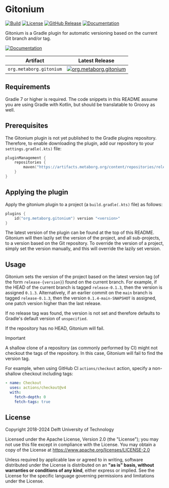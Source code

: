 # Gitonium
[![Build][github-build-badge]][github-build]
[![License][license-badge]][license]
[![GitHub Release][github-release-badge]][github-release]
[![Documentation][documentation-badge]][documentation]

Gitonium is a Gradle plugin for automatic versioning based on the current Git branch and/or tag.

[![Documentation][documentation-button]][documentation]

| Artifact                        | Latest Release                                       |
|---------------------------------|------------------------------------------------------|
| `org.metaborg.gitonium`         | [![org.metaborg.gitonium][maven-badge]][maven]       |


## Requirements
Gradle 7 or higher is required. The code snippets in this README assume you are using Gradle with Kotlin, but should be translatable to Groovy as well.


## Prerequisites
The Gitonium plugin is not yet published to the Gradle plugins repository. Therefore, to enable downloading the plugin, add our repository to your `settings.gradle(.kts)` file:

```kotlin
pluginManagement {
    repositories {
        maven("https://artifacts.metaborg.org/content/repositories/releases/")
    }
}
```


## Applying the plugin
Apply the gitonium plugin to a project (a `build.gradle(.kts)` file) as follows:

```kotlin
plugins {
    id("org.metaborg.gitonium") version "<version>"
}
```

The latest version of the plugin can be found at the top of this README. Gitonium will then lazily set the version of the project, and all sub-projects, to a version based on the Git repository. To override the version of a project, simply set the version manually, and this will override the lazily set version.


## Usage
Gitonium sets the version of the project based on the latest version tag (of the form `release-{version}`) found on the current branch. For example, if the HEAD of the current branch is tagged `release-0.1.3`, then the version is assigned `0.1.3`. Alternatively, if an earlier commit on the `main` branch is tagged `release-0.1.3`, then the version `0.1.4-main-SNAPSHOT` is assigned, one patch version higher than the last release.

If no release tag was found, the version is not set and therefore defaults to Gradle's default version of `unspecified`.

If the repository has no HEAD, Gitonium will fail.

> [!IMPORTANT]
> A shallow clone of a repository (as commonly performed by CI) might not checkout the tags of the repository.
> In this case, Gitonium will fail to find the version tag.
>
> For example, when using GitHub CI `actions/checkout` action, specify a non-shallow checkout including tags:
>
> ```yaml
> - name: Checkout
>   uses: actions/checkout@v4
>   with:
>     fetch-depth: 0
>     fetch-tags: true
>  ```



## License
Copyright 2018-2024 Delft University of Technology

Licensed under the Apache License, Version 2.0 (the "License"); you may not use this file except in compliance with the License. You may obtain a copy of the License at <https://www.apache.org/licenses/LICENSE-2.0>

Unless required by applicable law or agreed to in writing, software distributed under the License is distributed on an **"as is" basis, without warranties or conditions of any kind**, either express or implied. See the License for the specific language governing permissions and limitations under the License.


[github-build-badge]: https://img.shields.io/github/actions/workflow/status/metaborg/gitonium/build.yaml
[github-build]: https://github.com/metaborg/gitonium/actions
[license-badge]: https://img.shields.io/github/license/metaborg/gitonium
[license]: https://github.com/metaborg/gitonium/blob/master/LICENSE
[github-release-badge]: https://img.shields.io/github/v/release/metaborg/gitonium
[github-release]: https://github.com/metaborg/gitonium/releases
[documentation-badge]: https://img.shields.io/badge/docs-latest-brightgreen
[documentation]: https://spoofax.dev/gitonium/
[documentation-button]: https://img.shields.io/badge/Documentation-blue?style=for-the-badge&logo=googledocs&logoColor=white

[maven-badge]: https://img.shields.io/maven-metadata/v?metadataUrl=https%3A%2F%2Fartifacts.metaborg.org%2Fcontent%2Frepositories%2Freleases%2Forg%2Fmetaborg%2Fgitonium%2Fmaven-metadata.xml
[maven]: https://artifacts.metaborg.org/#nexus-search;gav~org.metaborg~gitonium~~~

